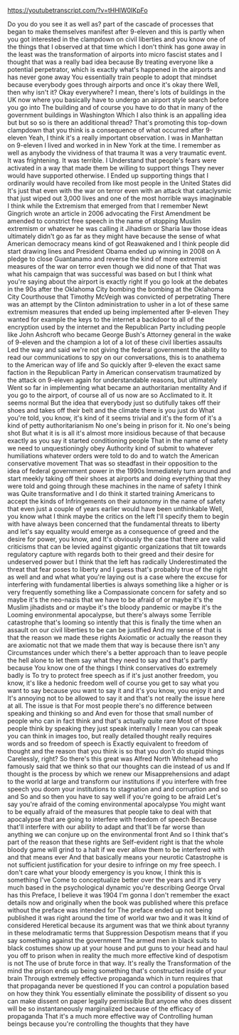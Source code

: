 https://youtubetranscript.com/?v=tHHlW0IKpFo

 Do you do you see it as well as? part of the cascade of processes that began to make themselves manifest after 9-eleven and this is partly when you got interested in the clampdown on civil liberties and you know one of the things that I observed at that time which I don't think has gone away in the least was the transformation of airports into micro fascist states and I thought that was a really bad idea because By treating everyone like a potential perpetrator, which is exactly what's happened in the airports and has never gone away You essentially train people to adopt that mindset because everybody goes through airports and once it's okay there Well, then why isn't it? Okay everywhere? I mean, there's lots of buildings in the UK now where you basically have to undergo an airport style search before you go into The building and of course you have to do that in many of the government buildings in Washington Which I also think is an appalling idea but but so so is there an additional thread? That's promoting this top-down clampdown that you think is a consequence of what occurred after 9-eleven Yeah, I think it's a really important observation. I was in Manhattan on 9-eleven I lived and worked in in New York at the time. I remember as well as anybody the vividness of that trauma It was a very traumatic event. It was frightening. It was terrible. I Understand that people's fears were activated in a way that made them be willing to support things They never would have supported otherwise. I Ended up supporting things that I ordinarily would have recoiled from like most people in the United States did It's just that even with the war on terror even with an attack that cataclysmic that just wiped out 3,000 lives and one of the most horrible ways imaginable I think while the Extremism that emerged from that I remember Newt Gingrich wrote an article in 2006 advocating the First Amendment be amended to constrict free speech in the name of stopping Muslim extremism or whatever he was calling it Jihadism or Sharia law those ideas ultimately didn't go as far as they might have because the sense of what American democracy means kind of got Reawakened and I think people did start drawing lines and President Obama ended up winning in 2008 on A pledge to close Guantanamo and reverse the kind of more extremist measures of the war on terror even though we did none of that That was what his campaign that was successful was based on but I think what you're saying about the airport is exactly right If you go look at the debates in the 90s after the Oklahoma City bombing the bombing at the Oklahoma City Courthouse that Timothy McVeigh was convicted of perpetrating There was an attempt by the Clinton administration to usher in a lot of these same extremism measures that ended up being implemented after 9-eleven They wanted for example the keys to the internet a backdoor to all of the encryption used by the internet and the Republican Party including people like John Ashcroft who became George Bush's Attorney general in the wake of 9-eleven and the champion a lot of a lot of these civil liberties assaults Led the way and said we're not giving the federal government the ability to read our communications to spy on our conversations, this is to anathema to the American way of life and So quickly after 9-eleven the exact same faction in the Republican Party in American conservatism traumatized by the attack on 9-eleven again for understandable reasons, but ultimately Went so far in implementing what became an authoritarian mentality And if you go to the airport, of course all of us now are so Acclimated to it. It seems normal But the idea that everybody just so dutifully takes off their shoes and takes off their belt and the climate there is you just do What you're told, you know, it's kind of it seems trivial and it's the form of it's a kind of petty authoritarianism No one's being in prison for it. No one's being shot But what it is is all it's almost more insidious because of that because exactly as you say it started conditioning people That in the name of safety we need to unquestioningly obey Authority kind of submit to whatever humiliations whatever orders were told to do and to watch the American conservative movement That was so steadfast in their opposition to the idea of federal government power in the 1990s Immediately turn around and start meekly taking off their shoes at airports and doing everything that they were told and going through these machines in the name of safety I think was Quite transformative and I do think it started training Americans to accept the kinds of Infringements on their autonomy in the name of safety that even just a couple of years earlier would have been unthinkable Well, you know what I think maybe the critics on the left I'll specify them to begin with have always been concerned that the fundamental threats to liberty and let's say equality would emerge as a consequence of greed and the desire for power, you know, and It's obviously the case that there are valid criticisms that can be levied against gigantic organizations that tilt towards regulatory capture with regards both to their greed and their desire for undeserved power but I think that the left has radically Underestimated the threat that fear poses to liberty and I guess that's probably true of the right as well and and what what you're laying out is a case where the excuse for interfering with fundamental liberties is always something like a higher or is very frequently something like a Compassionate concern for safety and so maybe it's the neo-nazis that we have to be afraid of or maybe it's the Muslim jihadists and or maybe it's the bloody pandemic or maybe it's the Looming environmental apocalypse, but there's always some Terrible catastrophe that's looming so intently that this is finally the time when an assault on our civil liberties to be can be justified And my sense of that is that the reason we made these rights Axiomatic or actually the reason they are axiomatic not that we made them that way is because there isn't any Circumstances under which there's a better approach than to leave people the hell alone to let them say what they need to say and that's partly because You know one of the things I think conservatives do extremely badly is To try to protect free speech as if it's just another freedom, you know, it's like a hedonic freedom well of course you get to say what you want to say because you want to say it and it's you know, you enjoy it and It's annoying not to be allowed to say it and that's not really the issue here at all. The issue is that For most people there's no difference between speaking and thinking so and And even for those that small number of people who can in fact think and that's actually quite rare Most of those people think by speaking they just speak internally I mean you can speak you can think in images too, but really detailed thought really requires words and so freedom of speech is Exactly equivalent to freedom of thought and the reason that you think is so that you don't do stupid things Carelessly, right? So there's this great was Alfred North Whitehead who famously said that we think so that our thoughts can die instead of us and If thought is the process by which we renew our Misapprehensions and adapt to the world at large and transform our institutions if you interfere with free speech you doom your institutions to stagnation and and corruption and so and So and so then you have to say well if you're going to be afraid Let's say you're afraid of the coming environmental apocalypse You might want to be equally afraid of the measures that people take to deal with that apocalypse that are going to interfere with freedom of speech Because that'll interfere with our ability to adapt and that'll be far worse than anything we can conjure up on the environmental front And so I think that's part of the reason that these rights are Self-evident right is that the whole bloody game will grind to a halt if we ever allow them to be interfered with and that means ever And that basically means your neurotic Catastrophe is not sufficient justification for your desire to infringe on my free speech. I don't care what your bloody emergency is you know, I think this is something I've Come to conceptualize better over the years and it's very much based in the psychological dynamic you're describing George Orval has this Preface, I believe it was 1904 I'm gonna I don't remember the exact details now and originally when the book was published where this preface without the preface was intended for The preface ended up not being published it was right around the time of world war two and it was It kind of considered Heretical because its argument was that we think about tyranny in these melodramatic terms that Suppression Despotism means that if you say something against the government The armed men in black suits to black costumes show up at your house and put guns to your head and haul you off to prison when in reality the much more effective kind of despotism is not The use of brute force in that way. It's really the Transformation of the mind the prison ends up being something that's constructed inside of your brain Through extremely effective propaganda which in turn requires that that propaganda never be questioned If you can control a population based on how they think You essentially eliminate the possibility of dissent so you can make dissent on paper legally permissible But anyone who does dissent will be so instantaneously marginalized because of the efficacy of propaganda That it's a much more effective way of Controlling human beings because you're controlling the thoughts that they have